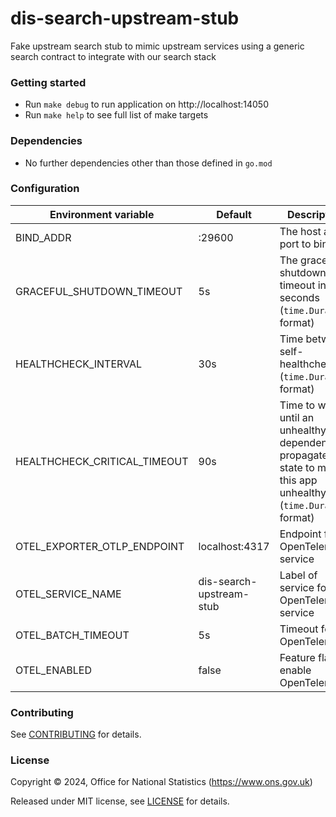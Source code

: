 # dis-search-upstream-stub

Fake upstream search stub to mimic upstream services using a generic search contract to integrate with our search stack

### Getting started

* Run `make debug` to run application on http://localhost:14050
* Run `make help` to see full list of make targets

### Dependencies

* No further dependencies other than those defined in `go.mod`

### Configuration

| Environment variable         | Default                  | Description                                                                                                        |
|------------------------------|--------------------------|--------------------------------------------------------------------------------------------------------------------|
| BIND_ADDR                    | :29600                   | The host and port to bind to                                                                                       |
| GRACEFUL_SHUTDOWN_TIMEOUT    | 5s                       | The graceful shutdown timeout in seconds (`time.Duration` format)                                                  |
| HEALTHCHECK_INTERVAL         | 30s                      | Time between self-healthchecks (`time.Duration` format)                                                            |
| HEALTHCHECK_CRITICAL_TIMEOUT | 90s                      | Time to wait until an unhealthy dependent propagates its state to make this app unhealthy (`time.Duration` format) |
| OTEL_EXPORTER_OTLP_ENDPOINT  | localhost:4317           | Endpoint for OpenTelemetry service                                                                                 |
| OTEL_SERVICE_NAME            | dis-search-upstream-stub | Label of service for OpenTelemetry service                                                                         |
| OTEL_BATCH_TIMEOUT           | 5s                       | Timeout for OpenTelemetry                                                                                          |
| OTEL_ENABLED                 | false                    | Feature flag to enable OpenTelemetry                                                                               |

### Contributing

See [CONTRIBUTING](CONTRIBUTING.md) for details.

### License

Copyright © 2024, Office for National Statistics (https://www.ons.gov.uk)

Released under MIT license, see [LICENSE](LICENSE.md) for details.

